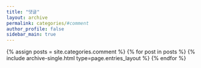 ```yaml
---
title: "댓글"
layout: archive
permalink: categories/#comment
author_profile: false
sidebar_main: true
---
```



{% assign posts = site.categories.comment %}
{% for post in posts %} {% include archive-single.html type=page.entries_layout %} {% endfor %}